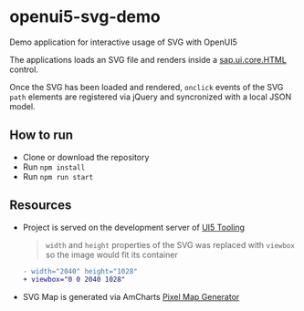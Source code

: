 # openui5-svg-demo
Demo application for interactive usage of SVG with OpenUI5

The applications loads an SVG file and renders inside a [sap.ui.core.HTML](https://sapui5.hana.ondemand.com/#/api/sap.ui.core.HTML) control.

Once the SVG has been loaded and rendered, `onclick` events of the SVG `path` elements are registered via jQuery and syncronized with a local JSON model.

## How to run
 - Clone or download the repository
 - Run `npm install`
 - Run `npm run start`
 
## Resources
 - Project is served on the development server of [UI5 Tooling](https://sap.github.io/ui5-tooling/)
    > `width` and `height` properties of the SVG was replaced with `viewbox` so the image would fit its container
    ```diff
    - width="2040" height="1028"
    + viewbox="0 0 2040 1028"
    ```
 - SVG Map is generated via AmCharts [Pixel Map Generator](https://pixelmap.amcharts.com/)
